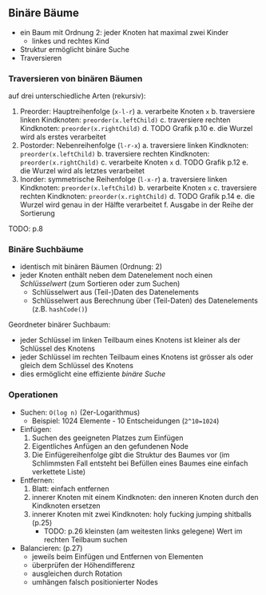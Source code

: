 ## Binäre Bäume

- ein Baum mit Ordnung 2: jeder Knoten hat maximal zwei Kinder
    - linkes und rechtes Kind
- Struktur ermöglicht binäre Suche
- Traversieren

### Traversieren von binären Bäumen

auf drei unterschiedliche Arten (rekursiv):

1. Preorder: Hauptreihenfolge (`x-l-r`)
    a. verarbeite Knoten `x`
    b. traversiere linken Kindknoten: `preorder(x.leftChild)`
    c. traversiere rechten Kindknoten: `preorder(x.rightChild)`
    d. TODO Grafik p.10
    e. die Wurzel wird als erstes verarbeitet
2. Postorder: Nebenreihenfolge (`l-r-x`)
    a. traversiere linken Kindknoten: `preorder(x.leftChild)`
    b. traversiere rechten Kindknoten: `preorder(x.rightChild)`
    c. verarbeite Knoten `x`
    d. TODO Grafik p.12
    e. die Wurzel wird als letztes verarbeitet
3. Inorder: symmetrische Reihenfolge (`l-x-r`)
    a. traversiere linken Kindknoten: `preorder(x.leftChild)`
    b. verarbeite Knoten `x`
    c. traversiere rechten Kindknoten: `preorder(x.rightChild)`
    d. TODO Grafik p.14
    e. die Wurzel wird genau in der Hälfte verarbeitet
    f. Ausgabe in der Reihe der Sortierung

TODO: p.8

### Binäre Suchbäume

- identisch mit binären Bäumen (Ordnung: 2)
- jeder Knoten enthält neben dem Datenelement noch einen _Schlüsselwert_ (zum
  Sortieren oder zum Suchen)
    - Schlüsselwert aus (Teil-)Daten des Datenelements
    - Schlüsselwert aus Berechnung über (Teil-Daten) des Datenelements (z.B.
      `hashCode()`)

Geordneter binärer Suchbaum:

- jeder Schlüssel im linken Teilbaum eines Knotens ist kleiner als der Schlüssel
  des Knotens
- jeder Schlüssel im rechten Teilbaum eines Knotens ist grösser als oder gleich
  dem Schlüssel des Knotens
- dies ermöglicht eine effiziente _binäre Suche_

### Operationen

- Suchen: `O(log n)` (2er-Logarithmus)
    - Beispiel: 1024 Elemente - 10 Entscheidungen (`2^10=1024`)
- Einfügen:
    1. Suchen des geeigneten Platzes zum Einfügen
    2. Eigentliches Anfügen an den gefundenen Node
    3. Die Einfügereihenfolge gibt die Struktur des Baumes vor (im Schlimmsten
    Fall entsteht bei Befüllen eines Baumes eine einfach verkettete Liste)
- Entfernen:
    1. Blatt: einfach entfernen
    2. innerer Knoten mit einem Kindknoten: den inneren Knoten durch den
    Kindknoten ersetzen
    3. innerer Knoten mit zwei Kindknoten: holy fucking jumping shitballs (p.25)
        - TODO: p.26 kleinsten (am weitesten links gelegene) Wert im rechten
          Teilbaum suchen
- Balancieren: (p.27)
    - jeweils beim Einfügen und Entfernen von Elementen
    - überprüfen der Höhendifferenz
    - ausgleichen durch Rotation
    - umhängen falsch positionierter Nodes
